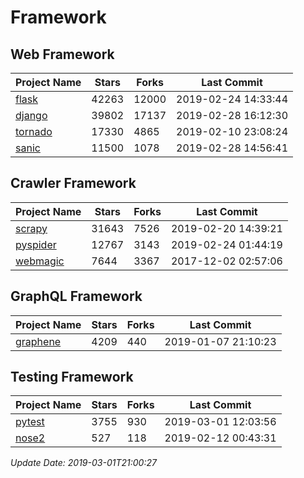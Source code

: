 # Framework

## Web Framework

| Project Name | Stars | Forks | Last Commit |
| ------------ | ----- | ----- | ----------- |
| [flask](https://github.com/pallets/flask) | 42263 | 12000 | 2019-02-24 14:33:44 |
| [django](https://github.com/django/django) | 39802 | 17137 | 2019-02-28 16:12:30 |
| [tornado](https://github.com/tornadoweb/tornado) | 17330 | 4865 | 2019-02-10 23:08:24 |
| [sanic](https://github.com/huge-success/sanic) | 11500 | 1078 | 2019-02-28 14:56:41 |

## Crawler Framework

| Project Name | Stars | Forks | Last Commit |
| ------------ | ----- | ----- | ----------- |
| [scrapy](https://github.com/scrapy/scrapy) | 31643 | 7526 | 2019-02-20 14:39:21 |
| [pyspider](https://github.com/binux/pyspider) | 12767 | 3143 | 2019-02-24 01:44:19 |
| [webmagic](https://github.com/code4craft/webmagic) | 7644 | 3367 | 2017-12-02 02:57:06 |

## GraphQL Framework

| Project Name | Stars | Forks | Last Commit |
| ------------ | ----- | ----- | ----------- |
| [graphene](https://github.com/graphql-python/graphene) | 4209 | 440 | 2019-01-07 21:10:23 |

## Testing Framework

| Project Name | Stars | Forks | Last Commit |
| ------------ | ----- | ----- | ----------- |
| [pytest](https://github.com/pytest-dev/pytest) | 3755 | 930 | 2019-03-01 12:03:56 |
| [nose2](https://github.com/nose-devs/nose2) | 527 | 118 | 2019-02-12 00:43:31 |

*Update Date: 2019-03-01T21:00:27*
